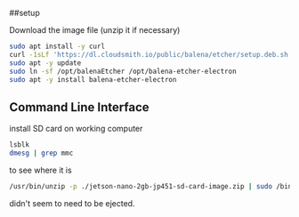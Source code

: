 ##setup  

Download the image file (unzip it if necessary)  

```bash
sudo apt install -y curl
curl -1sLf 'https://dl.cloudsmith.io/public/balena/etcher/setup.deb.sh' | sudo -E bash
sudo apt -y update
sudo ln -sf /opt/balenaEtcher /opt/balena-etcher-electron
sudo apt -y install balena-etcher-electron
```

## Command Line Interface  
install SD card on working computer  

```bash
lsblk
dmesg | grep mmc
```
to see where it is 
```bash
/usr/bin/unzip -p ./jetson-nano-2gb-jp451-sd-card-image.zip | sudo /bin/dd of=/dev/mmcblk0p1 bs=1M status=progress
```
didn't seem to need to be ejected.


